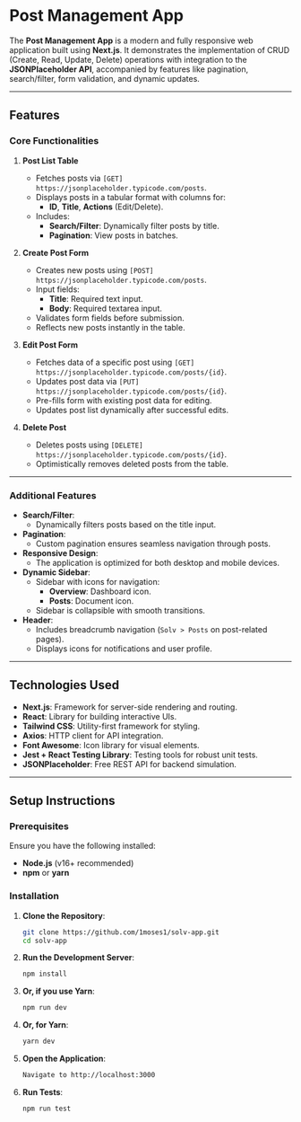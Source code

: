 # Post Management App

The **Post Management App** is a modern and fully responsive web application built using **Next.js**. It demonstrates the implementation of CRUD (Create, Read, Update, Delete) operations with integration to the **JSONPlaceholder API**, accompanied by features like pagination, search/filter, form validation, and dynamic updates.

---

## Features

### Core Functionalities
1. **Post List Table**
   - Fetches posts via `[GET] https://jsonplaceholder.typicode.com/posts`.
   - Displays posts in a tabular format with columns for:
     - **ID**, **Title**, **Actions** (Edit/Delete).
   - Includes:
     - **Search/Filter**: Dynamically filter posts by title.
     - **Pagination**: View posts in batches.

2. **Create Post Form**
   - Creates new posts using `[POST] https://jsonplaceholder.typicode.com/posts`.
   - Input fields:
     - **Title**: Required text input.
     - **Body**: Required textarea input.
   - Validates form fields before submission.
   - Reflects new posts instantly in the table.

3. **Edit Post Form**
   - Fetches data of a specific post using `[GET] https://jsonplaceholder.typicode.com/posts/{id}`.
   - Updates post data via `[PUT] https://jsonplaceholder.typicode.com/posts/{id}`.
   - Pre-fills form with existing post data for editing.
   - Updates post list dynamically after successful edits.

4. **Delete Post**
   - Deletes posts using `[DELETE] https://jsonplaceholder.typicode.com/posts/{id}`.
   - Optimistically removes deleted posts from the table.

---

### Additional Features
- **Search/Filter**:
  - Dynamically filters posts based on the title input.
- **Pagination**:
  - Custom pagination ensures seamless navigation through posts.
- **Responsive Design**:
  - The application is optimized for both desktop and mobile devices.
- **Dynamic Sidebar**:
  - Sidebar with icons for navigation:
    - **Overview**: Dashboard icon.
    - **Posts**: Document icon.
  - Sidebar is collapsible with smooth transitions.
- **Header**:
  - Includes breadcrumb navigation (`Solv > Posts` on post-related pages).
  - Displays icons for notifications and user profile.

---

## Technologies Used

- **Next.js**: Framework for server-side rendering and routing.
- **React**: Library for building interactive UIs.
- **Tailwind CSS**: Utility-first framework for styling.
- **Axios**: HTTP client for API integration.
- **Font Awesome**: Icon library for visual elements.
- **Jest + React Testing Library**: Testing tools for robust unit tests.
- **JSONPlaceholder**: Free REST API for backend simulation.

---

## Setup Instructions

### Prerequisites
Ensure you have the following installed:
- **Node.js** (v16+ recommended)
- **npm** or **yarn**

### Installation
1. **Clone the Repository**:
   ```bash
   git clone https://github.com/1moses1/solv-app.git
   cd solv-app
2. **Run the Development Server**:
   ```bash
   npm install
3. **Or, if you use Yarn**:
   ```bash
   npm run dev
4. **Or, for Yarn**:
   ```bash
   yarn dev
5. **Open the Application**:
   ```bash
   Navigate to http://localhost:3000
6. **Run Tests**:
   ```bash
   npm run test

